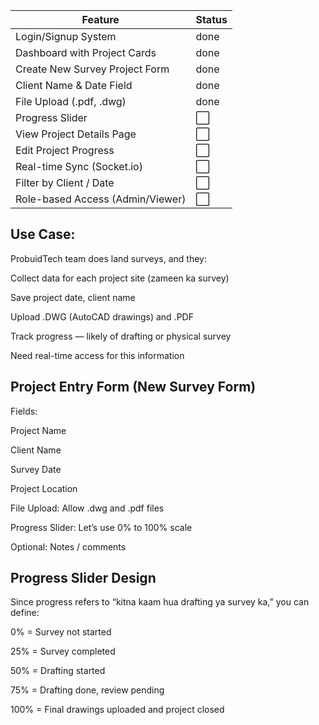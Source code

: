 | Feature                          | Status |
| -------------------------------- | ------ |
| Login/Signup System              | done      |
| Dashboard with Project Cards     | done      |
| Create New Survey Project Form   | done      |
| Client Name & Date Field         | done     |
| File Upload (.pdf, .dwg)         | done      |
| Progress Slider                  | ⬜      |
| View Project Details Page        | ⬜      |
| Edit Project Progress            | ⬜      |
| Real-time Sync (Socket.io)       | ⬜      |
| Filter by Client / Date          | ⬜      |
| Role-based Access (Admin/Viewer) | ⬜      |


## Use Case:
ProbuidTech team does land surveys, and they:

Collect data for each project site (zameen ka survey)

Save project date, client name

Upload .DWG (AutoCAD drawings) and .PDF

Track progress — likely of drafting or physical survey

Need real-time access for this information



## Project Entry Form (New Survey Form)
Fields:

Project Name

Client Name

Survey Date

Project Location

File Upload: Allow .dwg and .pdf files

Progress Slider: Let’s use 0% to 100% scale

Optional: Notes / comments




## Progress Slider Design
Since progress refers to “kitna kaam hua drafting ya survey ka,” you can define:

0% = Survey not started

25% = Survey completed

50% = Drafting started

75% = Drafting done, review pending

100% = Final drawings uploaded and project closed
